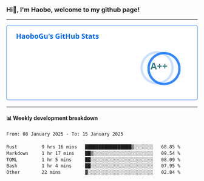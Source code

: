 <!--<h2 align="center"> Hi👋, I'm Haobo, welcome to my github page! </h2>-->
### Hi👋, I'm Haobo, welcome to my github page!
-------

<img href="https://github.com/HaoboGu" src="assets/stats.svg" alt="github stats" /> 

-------

#### 📊 **Weekly development breakdown**
<!--START_SECTION:waka-->

```txt
From: 08 January 2025 - To: 15 January 2025

Rust         9 hrs 16 mins   █████████████████▒░░░░░░░   68.85 %
Markdown     1 hr 17 mins    ██▒░░░░░░░░░░░░░░░░░░░░░░   09.54 %
TOML         1 hr 5 mins     ██░░░░░░░░░░░░░░░░░░░░░░░   08.09 %
Bash         1 hr 4 mins     ██░░░░░░░░░░░░░░░░░░░░░░░   07.95 %
Other        22 mins         ▓░░░░░░░░░░░░░░░░░░░░░░░░   02.84 %
```

<!--END_SECTION:waka-->
<!--
backup url: https://github-readme-status-dusky-ten.vercel.app/api?username=HaoboGu&count_private=true&show_icons=true&theme=transparent&border_color=2f80ed
-->
<!--
**HaoboGu/HaoboGu** is a ✨ _special_ ✨ repository because its `README.md` (this file) appears on your GitHub profile.

Here are some ideas to get you started:

- 🔭 I’m currently working on AI-assisted programming tools
- 🌱 I’m currently learning ...
- 👯 I’m looking to collaborate on ...
- 🤔 I’m looking for help with ...
- 💬 Ask me about ...
- 📫 How to reach me: ...
- 😄 Pronouns: ...
- ⚡ Fun fact: ...
-->
